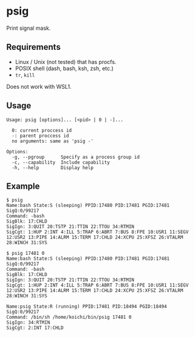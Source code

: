 # psig

Print signal mask.

## Requirements

- Linux / Unix (not tested) that has procfs.
- POSIX shell (dash, bash, ksh, zsh, etc.)
- `tr`, `kill`

Does not work with WSL1.

## Usage

```console
Usage: psig [options]... [<pid> | 0 | -]...

  0: current proccess id
  -: parent proccess id
  no arguments: same as 'psig -'

Options:
  -g, --pgroup      Specify as a process group id
  -c, --capability  Include capability
  -h, --help        Display help
```

## Example

```console
$ psig
Name:bash State:S (sleeping) PPID:17480 PID:17481 PGID:17481 SigQ:0/99217
Command: -bash
SigBlk: 17:CHLD
SigIgn: 3:QUIT 20:TSTP 21:TTIN 22:TTOU 34:RTMIN
SigCgt: 1:HUP 2:INT 4:ILL 5:TRAP 6:ABRT 7:BUS 8:FPE 10:USR1 11:SEGV 12:USR2 13:PIPE 14:ALRM 15:TERM 17:CHLD 24:XCPU 25:XFSZ 26:VTALRM 28:WINCH 31:SYS
```

```console
$ psig 17481 0
Name:bash State:S (sleeping) PPID:17480 PID:17481 PGID:17481 SigQ:0/99217
Command: -bash
SigBlk: 17:CHLD
SigIgn: 3:QUIT 20:TSTP 21:TTIN 22:TTOU 34:RTMIN
SigCgt: 1:HUP 2:INT 4:ILL 5:TRAP 6:ABRT 7:BUS 8:FPE 10:USR1 11:SEGV 12:USR2 13:PIPE 14:ALRM 15:TERM 17:CHLD 24:XCPU 25:XFSZ 26:VTALRM 28:WINCH 31:SYS

Name:psig State:R (running) PPID:17481 PID:18494 PGID:18494 SigQ:0/99217
Command: /bin/sh /home/koichi/bin/psig 17481 0
SigIgn: 34:RTMIN
SigCgt: 2:INT 17:CHLD
```
